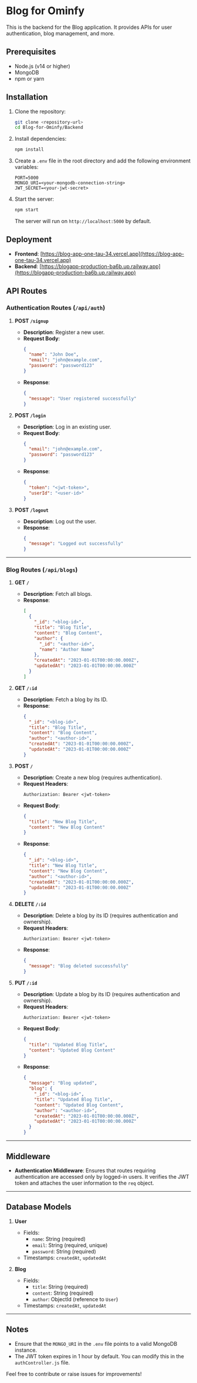 # Blog for Ominfy

This is the backend for the Blog application. It provides APIs for user authentication, blog management, and more.

## Prerequisites

- Node.js (v14 or higher)
- MongoDB
- npm or yarn

## Installation

1. Clone the repository:
   ```bash
   git clone <repository-url>
   cd Blog-for-Ominfy/Backend
   ```

2. Install dependencies:
   ```bash
   npm install
   ```

3. Create a `.env` file in the root directory and add the following environment variables:
   ```
   PORT=5000
   MONGO_URI=<your-mongodb-connection-string>
   JWT_SECRET=<your-jwt-secret>
   ```

4. Start the server:
   ```bash
   npm start
   ```

   The server will run on `http://localhost:5000` by default.
   
## Deployment

- **Frontend**: [https://blog-app-one-tau-34.vercel.app](https://blog-app-one-tau-34.vercel.app)
- **Backend**: [https://blogapp-production-ba6b.up.railway.app](https://blogapp-production-ba6b.up.railway.app)

## API Routes

### Authentication Routes (`/api/auth`)

1. **POST `/signup`**
   - **Description**: Register a new user.
   - **Request Body**:
     ```json
     {
       "name": "John Doe",
       "email": "john@example.com",
       "password": "password123"
     }
     ```
   - **Response**:
     ```json
     {
       "message": "User registered successfully"
     }
     ```

2. **POST `/login`**
   - **Description**: Log in an existing user.
   - **Request Body**:
     ```json
     {
       "email": "john@example.com",
       "password": "password123"
     }
     ```
   - **Response**:
     ```json
     {
       "token": "<jwt-token>",
       "userId": "<user-id>"
     }
     ```

3. **POST `/logout`**
   - **Description**: Log out the user.
   - **Response**:
     ```json
     {
       "message": "Logged out successfully"
     }
     ```

---

### Blog Routes (`/api/blogs`)

1. **GET `/`**
   - **Description**: Fetch all blogs.
   - **Response**:
     ```json
     [
       {
         "_id": "<blog-id>",
         "title": "Blog Title",
         "content": "Blog Content",
         "author": {
           "_id": "<author-id>",
           "name": "Author Name"
         },
         "createdAt": "2023-01-01T00:00:00.000Z",
         "updatedAt": "2023-01-01T00:00:00.000Z"
       }
     ]
     ```

2. **GET `/:id`**
   - **Description**: Fetch a blog by its ID.
   - **Response**:
     ```json
     {
       "_id": "<blog-id>",
       "title": "Blog Title",
       "content": "Blog Content",
       "author": "<author-id>",
       "createdAt": "2023-01-01T00:00:00.000Z",
       "updatedAt": "2023-01-01T00:00:00.000Z"
     }
     ```

3. **POST `/`**
   - **Description**: Create a new blog (requires authentication).
   - **Request Headers**:
     ```
     Authorization: Bearer <jwt-token>
     ```
   - **Request Body**:
     ```json
     {
       "title": "New Blog Title",
       "content": "New Blog Content"
     }
     ```
   - **Response**:
     ```json
     {
       "_id": "<blog-id>",
       "title": "New Blog Title",
       "content": "New Blog Content",
       "author": "<author-id>",
       "createdAt": "2023-01-01T00:00:00.000Z",
       "updatedAt": "2023-01-01T00:00:00.000Z"
     }
     ```

4. **DELETE `/:id`**
   - **Description**: Delete a blog by its ID (requires authentication and ownership).
   - **Request Headers**:
     ```
     Authorization: Bearer <jwt-token>
     ```
   - **Response**:
     ```json
     {
       "message": "Blog deleted successfully"
     }
     ```

5. **PUT `/:id`**
   - **Description**: Update a blog by its ID (requires authentication and ownership).
   - **Request Headers**:
     ```
     Authorization: Bearer <jwt-token>
     ```
   - **Request Body**:
     ```json
     {
       "title": "Updated Blog Title",
       "content": "Updated Blog Content"
     }
     ```
   - **Response**:
     ```json
     {
       "message": "Blog updated",
       "blog": {
         "_id": "<blog-id>",
         "title": "Updated Blog Title",
         "content": "Updated Blog Content",
         "author": "<author-id>",
         "createdAt": "2023-01-01T00:00:00.000Z",
         "updatedAt": "2023-01-01T00:00:00.000Z"
       }
     }
     ```

---

## Middleware

- **Authentication Middleware**: Ensures that routes requiring authentication are accessed only by logged-in users. It verifies the JWT token and attaches the user information to the `req` object.

---

## Database Models

1. **User**
   - Fields:
     - `name`: String (required)
     - `email`: String (required, unique)
     - `password`: String (required)
   - Timestamps: `createdAt`, `updatedAt`

2. **Blog**
   - Fields:
     - `title`: String (required)
     - `content`: String (required)
     - `author`: ObjectId (reference to `User`)
   - Timestamps: `createdAt`, `updatedAt`

---

## Notes

- Ensure that the `MONGO_URI` in the `.env` file points to a valid MongoDB instance.
- The JWT token expires in 1 hour by default. You can modify this in the `authController.js` file.

Feel free to contribute or raise issues for improvements!
